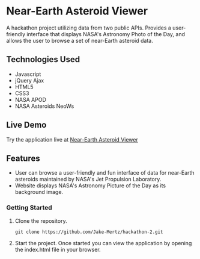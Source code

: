 # Near-Earth Asteroid Viewer
A hackathon project utilizing data from two public APIs. Provides a user-friendly interface that displays NASA's Astronomy Photo of the Day, and allows the user to browse a set of near-Earth asteroid data.

## Technologies Used

- Javascript
- jQuery Ajax
- HTML5
- CSS3
- NASA APOD
- NASA Asteroids NeoWs

## Live Demo

Try the application live at [Near-Earth Asteroid Viewer](https://jake-mertz.github.io/Near-Earth-Asteroid-Viewer/)

## Features

- User can browse a user-friendly and fun interface of data for near-Earth asteroids maintained by NASA's Jet Propulsion Laboratory.
- Website displays NASA's Astronomy Picture of the Day as its background image.

### Getting Started

1. Clone the repository.

    ```shell
    git clone https://github.com/Jake-Mertz/hackathon-2.git
    ```
2. Start the project. Once started you can view the application by opening the index.html file in your browser.
